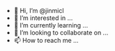 - 👋 Hi, I’m @jinmicl
- 👀 I’m interested in ...
- 🌱 I’m currently learning ...
- 💞️ I’m looking to collaborate on ...
- 📫 How to reach me ...

<!---
jinmicl/jinmicl is a ✨ special ✨ repository because its `README.md` (this file) appears on your GitHub profile.
You can click the Preview link to take a look at your changes.
--->
